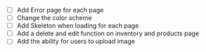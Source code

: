 - [ ] Add Error page for each page
- [ ] Change the color scheme
- [ ] Add Skeleton when loading for each page
- [ ] Add a delete and edit function on inventory and products page
- [ ] Add the ability for users to upload image
